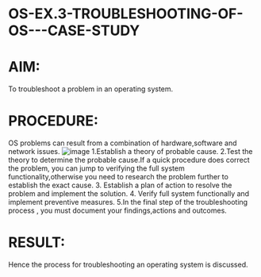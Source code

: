 # OS-EX.3-TROUBLESHOOTING-OF-OS---CASE-STUDY

# AIM:
To troubleshoot a problem in an operating system.

# PROCEDURE:
OS problems can result from a combination of hardware,software and network issues.
![image](https://github.com/amurthavaahininagarajan/OS-EX.3-TROUBLESHOOTING-OF-OS---CASE-STUDY/assets/118679102/5f24d477-a851-4d6d-ad49-b0a294a37992)
1.Establish a theory of probable cause.
2.Test the theory to determine the probable cause.If a quick procedure does correct the problem, you can jump to verifying the full system functionality,otherwise you need to research the problem further to establish the exact cause. 
3. Establish a plan of action to resolve the problem and implement the solution. 
4. Verify full system functionally and implement preventive measures.
5.In the final step of the troubleshooting process , you must document your findings,actions and outcomes.


# RESULT:
Hence the process for troubleshooting an operating system is discussed.
